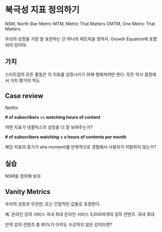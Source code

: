 # 북극성 지표 정의하기
NSM, North Star Metric
MTM, Metric That Matters
OMTM, One Metric That Matters

우리의 성장을 가장 잘 표현하는 단 하나의 메트릭을 정하자.
Growth Equation에 포함되어 있어야.



## 가치
스타트업의 모든 활동은 이 지표를 성장시키기 위해 행해져야만 한다.
모든 의사 결정에서 가치 평가의 척도


## Case review
Netflix

**\# of subscribers** vs **watching hours of content**

어떤 지표가 넷플릭스의 성장을 더 잘 보여주는가?

**\# of subscribers watching > x hours of contents per month**

해당 지표의 증가가 aha moment!를 반복적으로 경험해서 사용자가 이탈하지 않는가?

## 실습
NSM을 정의해 보자




## Vanity Metrics
우리의 성장과 무관한, 또는 간접적인 값들로 포장한다.


예. 온라인 강의 서비스
국내 최대 온라인 서비스
5,000여개의 강의 컨텐츠. 국내 최대

만약 강의 컨텐츠 중 95%가 아무도 수강하지 않은 강의라면?




